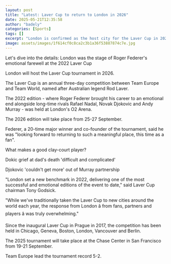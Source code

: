 ```yaml
---
layout: post
title: "Latest: Laver Cup to return to London in 2026"
date: 2025-05-21T12:35:58
author: "badely"
categories: [Sports]
tags: []
excerpt: "London is confirmed as the host city for the Laver Cup in 2026, having previously staged Roger Federer's emotional farewell tournament in 2022."
image: assets/images/1f614cf0c8ca2c3b1a36f53887874c7e.jpg
---
```


Let's dive into the details: London was the stage of Roger Federer's emotional farewell at the 2022 Laver Cup

London will host the Laver Cup tournament in 2026.

The Laver Cup is an annual three-day competition between Team Europe and Team World, named after Australian legend Rod Laver.

The 2022 edition - where Roger Federer brought his career to an emotional end alongside long-time rivals Rafael Nadal, Novak Djokovic and Andy Murray - was held at London's O2 Arena.

The 2026 edition will take place from 25-27 September.

Federer, a 20-time major winner and co-founder of the tournament, said he was "looking forward to returning to such a meaningful place, this time as a fan".

What makes a good clay-court player?

Dokic grief at dad's death 'difficult and complicated'

Djokovic 'couldn't get more' out of Murray partnership

"London set a new benchmark in 2022, delivering one of the most successful and emotional editions of the event to date," said Laver Cup chairman Tony Godsick.

"While we've traditionally taken the Laver Cup to new cities around the world each year, the response from London â from fans, partners and players â was truly overwhelming."

Since the inaugural Laver Cup in Prague in 2017, the competition has been held in Chicago, Geneva, Boston, London, Vancouver and Berlin.

The 2025 tournament will take place at the Chase Center in San Francisco from 19-21 September.

Team Europe lead the tournament record 5-2.

